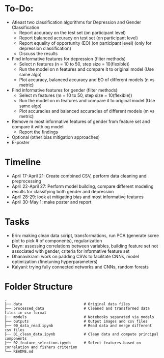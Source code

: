 # To-Do:
- Atleast two classification algorithms for Depression and Gender Classification
    - Report accuracy on the test set (on participant level)
    - Report balanced accuracy on test set (on participant level)
    - Report equality of opportunity (EO) (on participant level) (only for depression classification)
    - Discuss the results
- Find informative features for depression (filter methods)
    - Select n features (n = 10 to 50, step size = 10(flexible))
    - Run the model on n features and compare it to original model (Use same algo)
    - Plot accuracy, balanced accuracy and EO of different models (n vs metric)
- Find informative features for gender (filter methods)
    - Select m features (m = 10 to 50, step size = 10(flexible))
    - Run the model on m features and compare it to original model (Use same algo)
    - Plot accuracies and balanced accuracies of different models (m vs metric)
- Remove m most informative features of gender from feature set and compare it with og model
    - Report the findings
- Optional (other bias mitigation approaches)
- E-poster


# Timeline
* April 17-April 21: Create combined CSV, perform data cleaning and preprocessing
* April 22-April 27: Perform model building, compare different modeling results for classifying both gender and depression
* April 28-29: look at mitigating bias and most informative features
* April 30-May 1: make poster and report

# Tasks
* Erin: making clean data script, transformations, run PCA (generate scree plot to pick # of components), regularization
* Dayn: assessing correlations between variables, building feature set not associated with gender, criteria for informative feature set
* Dhanavikram: work on padding CSVs to facilitate CNNs, model optimization (finetuning hyperparameters)
* Kalyani: trying fully connected networks and CNNs, random forests


# Folder Structure

    .
    ├── data                            # Original data files
    ├── processed_data                  # Cleaned and transformed data files in csv format
    ├── models                          # Notebooks separated via models
    ├── outputs                         # Output images and csv files
    ├── 00_data_read.ipynb              # Read data and merge different csv files
    ├── 01_clean_data.ipynb             # Clean data and compute principal components
    ├── 02_feature_selection.ipynb      # Select features based on correlation and fishers criterion
    └── README.md